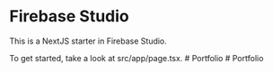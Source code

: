 # Firebase Studio

This is a NextJS starter in Firebase Studio.

To get started, take a look at src/app/page.tsx.
#   P o r t f o l i o  
 #   P o r t f o l i o  
 